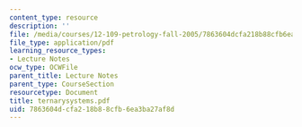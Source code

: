 ```yaml
---
content_type: resource
description: ''
file: /media/courses/12-109-petrology-fall-2005/7863604dcfa218b88cfb6ea3ba27af8d_ternarysystems.pdf
file_type: application/pdf
learning_resource_types:
- Lecture Notes
ocw_type: OCWFile
parent_title: Lecture Notes
parent_type: CourseSection
resourcetype: Document
title: ternarysystems.pdf
uid: 7863604d-cfa2-18b8-8cfb-6ea3ba27af8d
---
```

